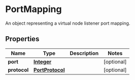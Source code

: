 

# PortMapping

An object representing a virtual node listener port mapping.

## Properties

| Name | Type | Description | Notes |
|------------ | ------------- | ------------- | -------------|
|**port** | [**Integer**](Integer.md) |  |  [optional] |
|**protocol** | [**PortProtocol**](PortProtocol.md) |  |  [optional] |




